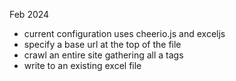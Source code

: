 Feb 2024
- current configuration uses cheerio.js and exceljs
- specify a base url at the top of the file
- crawl an entire site gathering all a tags
- write to an existing excel file
